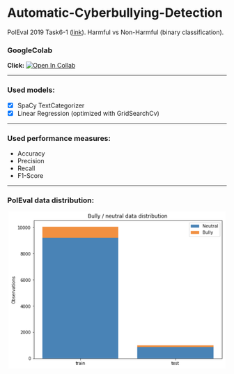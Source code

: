 # Automatic-Cyberbullying-Detection
PolEval 2019 Task6-1 ([link](http://2019.poleval.pl/index.php/tasks/task6)). Harmful vs Non-Harmful (binary classification).

### GoogleColab
**Click:** [![Open In Collab](https://colab.research.google.com/assets/colab-badge.svg)](https://colab.research.google.com/drive/1c32GDyZKWTl3MUNd2B-vY-A4ACTjMvni?usp=sharing)

---

### Used models:
- [x] SpaCy TextCategorizer
- [x] Linear Regression (optimized with GridSearchCv)

---

### Used performance measures:
- Accuracy
- Precision
- Recall
- F1-Score

---

### PolEval data distribution:

<p align="center"><img src="https://github.com/patryklaskowski/Automatic-Cyberbullying-Detection/blob/main/images/poleval_data_distribution.png" alt="poleval_data_distribution.png" width="500"></p>
